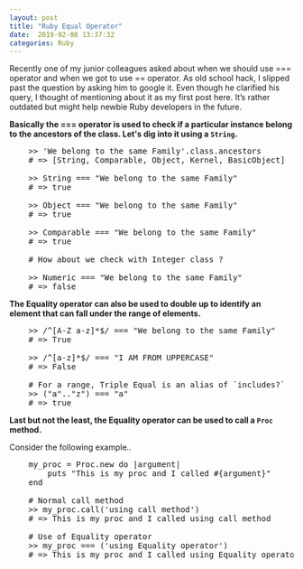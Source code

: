 ```yaml
---
layout: post
title: "Ruby Equal Operator"
date:  2019-02-08 13:37:32
categories: Ruby
---
```


Recently one of my junior colleagues asked about when we should use === operator and when we got to use == operator. As old school hack, I slipped past the question by asking him to google it. Even though he clarified his query, I thought of mentioning  about it as my first post here. It’s rather outdated but might help newbie Ruby developers in the future.

<b>Basically the === operator is used to check if a particular instance belong to the ancestors of the class. Let's dig into it using a `String`. </b>

<pre>
    >> 'We belong to the same Family'.class.ancestors
    # => [String, Comparable, Object, Kernel, BasicObject]

    >> String === "We belong to the same Family"
    # => true

    >> Object === "We belong to the same Family"
    # => true

    >> Comparable === "We belong to the same Family"
    # => true

    # How about we check with Integer class ?

    >> Numeric === "We belong to the same Family"
    # => false
</pre>
<b>The Equality operator can also be used to double up to identify an element that can fall under the range of elements.</b>
<pre>
    >> /^[A-Z a-z]*$/ === "We belong to the same Family"  
    # => True

    >> /^[a-z]*$/ === "I AM FROM UPPERCASE"  
    # => False

    # For a range, Triple Equal is an alias of `includes?`
    >> ("a".."z") === "a"
    # => true
</pre>

<b> Last but not the least, the Equality operator can be used to call a `Proc` method. </b>

Consider the following example..

<pre>
    my_proc = Proc.new do |argument|
        puts "This is my proc and I called #{argument}"
    end

    # Normal call method
    >> my_proc.call('using call method')
    # => This is my proc and I called using call method

    # Use of Equality operator
    >> my_proc === ('using Equality operator')
    # => This is my proc and I called using Equality operator
</pre>
